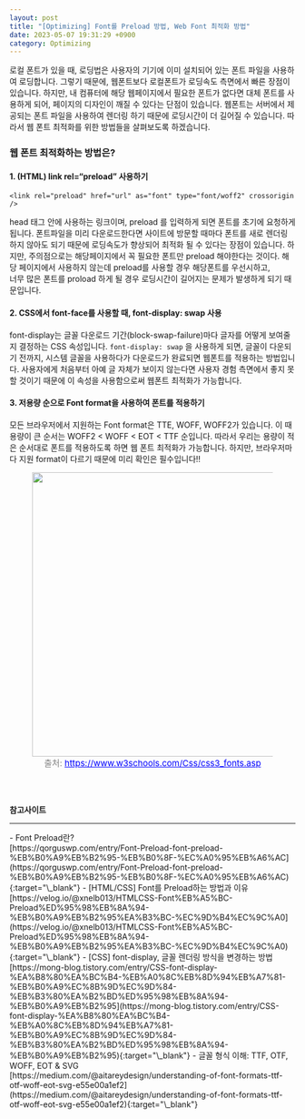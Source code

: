 ```yaml
---
layout: post
title: "[Optimizing] Font를 Preload 방법, Web Font 최적화 방법"
date: 2023-05-07 19:31:29 +0900
category: Optimizing
---
```


로컬 폰트가 있을 때, 로딩법은 사용자의 기기에 이미 설치되어 있는 폰트 파일을 사용하여 로딩합니다. 그렇기 때문에, 웹폰트보다 로컬폰트가 로딩속도 측면에서 빠른 장점이 있습니다.
하지만, 내 컴퓨터에 해당 웹페이지에서 필요한 폰트가 없다면 대체 폰트를 사용하게 되어, 페이지의 디자인이 깨질 수 있다는 단점이 있습니다.
웹폰트는 서버에서 제공되는 폰트 파일을 사용하여 렌더링 하기 때문에 로딩시간이 더 길어질 수 있습니다.
따라서 웹 폰트 최적화를 위한 방법들을 살펴보도록 하겠습니다.

### 웹 폰트 최적화하는 방법은?

#### 1. (HTML) link rel=“preload” 사용하기

```
<link rel="preload" href="url" as="font" type="font/woff2" crossorigin />
```

head 태그 안에 사용하는 링크이며, preload 를 입력하게 되면 폰트를 초기에 요청하게 됩니다.
폰트파일을 미리 다운로드한다면 사이트에 방문할 때마다 폰트를 새로 렌더링 하지 않아도 되기 때문에 로딩속도가 향상되어 최적화 될 수 있다는 장점이 있습니다.
하지만, 주의점으로는 해당페이지에서 꼭 필요한 폰트만 preload 해야한다는 것이다.
해당 페이지에서 사용하지 않는데 preload를 사용할 경우 해당폰트를 우선시하고,  
너무 많은 폰트를 proload 하게 될 경우 로딩시간이 길어지는 문제가 발생하게 되기 때문입니다.

#### 2. CSS에서 font-face를 사용할 때, font-display: swap 사용

font-display는 글꼴 다운로드 기간(block-swap-failure)마다 글자를 어떻게 보여줄지 결정하는 CSS 속성입니다.
`font-display: swap` 을 사용하게 되면, 글꼴이 다운되기 전까지, 시스템 글꼴을 사용하다가 다운로드가 완료되면 웹폰트를 적용하는 방법입니다.
사용자에게 처음부터 아예 글 자체가 보이지 않는다면 사용자 경험 측면에서 좋지 못할 것이기 때문에 이 속성을 사용함으로써 웹폰트 최적화가 가능합니다.

#### 3. 저용량 순으로 Font format을 사용하여 폰트를 적용하기

모든 브라우저에서 지원하는 Font format은 TTE, WOFF, WOFF2가 있습니다.
이 때 용량이 큰 순서는 WOFF2 < WOFF < EOT < TTF 순입니다. 따라서 우리는 용량이 적은 순서대로 폰트를 적용하도록 하면 웹 폰트 최적화가 가능합니다. 하지만, 브라우저마다 지원 format이 다르기 때문에 미리 확인은 필수입니다!!

<figure style="display:block; text-align:center;">
  <img src="https://velog.velcdn.com/images/js4072751/post/391a8c79-b9f6-4ee4-b1ff-b0b943ec98e5/image.png"
       style="width: 500px; margin:0px auto">
  <figcaption style="text-align:center; font-size:15px; color:#808080">
    출처: <a href="" style="color: blue"> https://www.w3schools.com/Css/css3_fonts.asp</a>
  </figcaption>
</figure>

<br />
<br />

**참고사이트**

<hr />
- Font Preload란?<br />
[https://qorguswp.com/entry/Font-Preload-font-preload-%EB%B0%A9%EB%B2%95-%EB%B0%8F-%EC%A0%95%EB%A6%AC](https://qorguswp.com/entry/Font-Preload-font-preload-%EB%B0%A9%EB%B2%95-%EB%B0%8F-%EC%A0%95%EB%A6%AC){:target="\_blank"}
- [HTML/CSS] Font를 Preload하는 방법과 이유<br />
[https://velog.io/@xnelb013/HTMLCSS-Font%EB%A5%BC-Preload%ED%95%98%EB%8A%94-%EB%B0%A9%EB%B2%95%EA%B3%BC-%EC%9D%B4%EC%9C%A0](https://velog.io/@xnelb013/HTMLCSS-Font%EB%A5%BC-Preload%ED%95%98%EB%8A%94-%EB%B0%A9%EB%B2%95%EA%B3%BC-%EC%9D%B4%EC%9C%A0){:target="\_blank"}
- [CSS] font-display, 글꼴 렌더링 방식을 변경하는 방법<br />
[https://mong-blog.tistory.com/entry/CSS-font-display-%EA%B8%80%EA%BC%B4-%EB%A0%8C%EB%8D%94%EB%A7%81-%EB%B0%A9%EC%8B%9D%EC%9D%84-%EB%B3%80%EA%B2%BD%ED%95%98%EB%8A%94-%EB%B0%A9%EB%B2%95](https://mong-blog.tistory.com/entry/CSS-font-display-%EA%B8%80%EA%BC%B4-%EB%A0%8C%EB%8D%94%EB%A7%81-%EB%B0%A9%EC%8B%9D%EC%9D%84-%EB%B3%80%EA%B2%BD%ED%95%98%EB%8A%94-%EB%B0%A9%EB%B2%95){:target="\_blank"}
- 글꼴 형식 이해: TTF, OTF, WOFF, EOT & SVG<br />
[https://medium.com/@aitareydesign/understanding-of-font-formats-ttf-otf-woff-eot-svg-e55e00a1ef2](https://medium.com/@aitareydesign/understanding-of-font-formats-ttf-otf-woff-eot-svg-e55e00a1ef2){:target="\_blank"}
